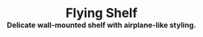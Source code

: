 <!-- 2023-11-30 -->

<h1 align="center">
  Flying Shelf
  <br>
  <sup><sub><sup>Delicate wall-mounted shelf with airplane-like styling.<sup></sub>
</h1>
